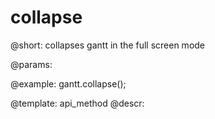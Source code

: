 collapse
=============

@short:
	collapses gantt in the full screen mode

@params:

@example:
gantt.collapse();

@template:	api_method
@descr:

